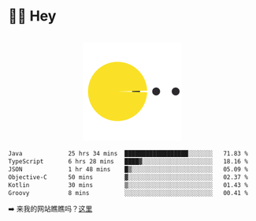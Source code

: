 
# 👋🏻 Hey
<div align="center">
	<br>
	<img src="https://raw.githubusercontent.com/Aniket965/Aniket965/master/pacman.svg?sanitize=true" width="200" height="200">
	<br>
</div>

<!--START_SECTION:waka-->

```text
Java             25 hrs 34 mins  ██████████████████░░░░░░░   71.83 %
TypeScript       6 hrs 28 mins   ████▓░░░░░░░░░░░░░░░░░░░░   18.16 %
JSON             1 hr 48 mins    █▒░░░░░░░░░░░░░░░░░░░░░░░   05.09 %
Objective-C      50 mins         ▓░░░░░░░░░░░░░░░░░░░░░░░░   02.37 %
Kotlin           30 mins         ▒░░░░░░░░░░░░░░░░░░░░░░░░   01.43 %
Groovy           8 mins          ░░░░░░░░░░░░░░░░░░░░░░░░░   00.41 %
```

<!--END_SECTION:waka-->

 ➡️  来我的网站瞧瞧吗？[这里](https://www.shaolongfei.com)
